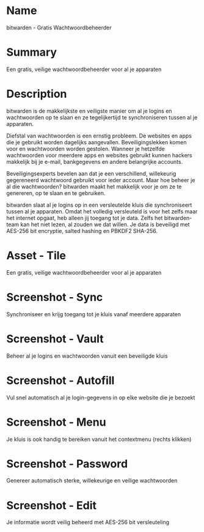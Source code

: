 # Name

bitwarden - Gratis Wachtwoordbeheerder

# Summary

Een gratis, veilige wachtwoordbeheerder voor al je apparaten

# Description

bitwarden is de makkelijkste en veiligste manier om al je logins en wachtwoorden op te slaan en ze tegelijkertijd te synchroniseren tussen al je apparaten.

Diefstal van wachtwoorden is een ernstig probleem. De websites en apps die je gebruikt worden dagelijks aangevallen. Beveiligingslekken komen voor en wachtwoorden worden gestolen. Wanneer je hetzelfde wachtwoorden voor meerdere apps en websites gebruikt kunnen hackers makkelijk bij je e-mail, bankgegevens en andere belangrijke accounts.

Beveiligingsexperts bevelen aan dat je een verschillend, willekeurig gegereneerd wachtwoord gebruikt voor ieder account. Maar hoe beheer je al die wachtwoorden? bitwarden maakt het makkelijk voor je om ze te genereren, op te slaan en te gebruiken.

bitwarden slaat al je logins op in een versleutelde kluis die synchroniseert tussen al je apparaten. Omdat het volledig versleuteld is voor het zelfs maar het internet opgaat, heb alleen jij toegang tot je data. Zelfs het bitwarden-team kan het niet lezen, al zouden we dat willen. Je data is beveiligd met AES-256 bit encryptie, salted hashing en PBKDF2 SHA-256.

# Asset - Tile

Een gratis, veilige wachtwoordbeheerder voor al je apparaten

# Screenshot - Sync

Synchroniseer en krijg toegang tot je kluis vanaf meerdere apparaten

# Screenshot - Vault

Beheer al je logins en wachtwoorden vanuit een beveiligde kluis

# Screenshot - Autofill

Vul snel automatisch al je login-gegevens in op elke website die je bezoekt

# Screenshot - Menu

Je kluis is ook handig te bereiken vanuit het contextmenu (rechts klikken)

# Screenshot - Password

Genereer automatisch sterke, willekeurige en veilige wachtwoorden

# Screenshot - Edit

Je informatie wordt veilig beheerd met AES-256 bit versleuteling
